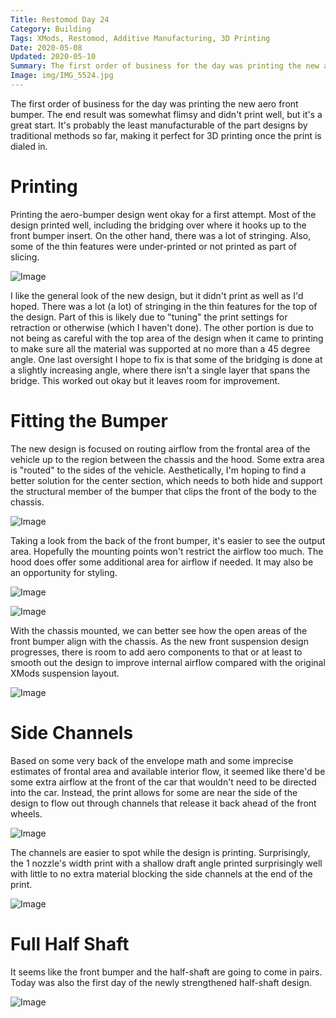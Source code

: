 ```yaml
---
Title: Restomod Day 24
Category: Building
Tags: XMods, Restomod, Additive Manufacturing, 3D Printing
Date: 2020-05-08
Updated: 2020-05-10
Summary: The first order of business for the day was printing the new aero front bumper. The end result was somewhat flimsy and didn't print well, but it's a great start. It's probably the least manufacturable of the part designs by traditional methods so far, making it perfect for 3D printing once the print is dialed in.
Image: img/IMG_5524.jpg
---
```


The first order of business for the day was printing the new aero front bumper.
The end result was somewhat flimsy and didn't print well, but it's a great
start. It's probably the least manufacturable of the part designs by traditional
methods so far, making it perfect for 3D printing once the print is dialed in.

# Printing

Printing the aero-bumper design went okay for a first attempt. Most of the
design printed well, including the bridging over where it hooks up to the front
bumper insert. On the other hand, there was a lot of stringing. Also, some of
the thin features were under-printed or not printed as part of slicing.

![Image]({attach}/img/IMG_5520.jpg)

I like the general look of the new design, but it didn't print as well as I'd
hoped. There was a lot (a lot) of stringing in the thin features for the top of
the design. Part of this is likely due to "tuning" the print settings for
retraction or otherwise (which I haven't done). The other portion is due to not
being as careful with the top area of the design when it came to printing to
make sure all the material was supported at no more than a 45 degree angle. One
last oversight I hope to fix is that some of the bridging is done at a slightly
increasing angle, where there isn't a single layer that spans the bridge.
This worked out okay but it leaves room for improvement.

# Fitting the Bumper

The new design is focused on routing airflow from the frontal area of the
vehicle up to the region between the chassis and the hood. Some extra area is
"routed" to the sides of the vehicle. Aesthetically, I'm hoping to find a better
solution for the center section, which needs to both hide and support the
structural member of the bumper that clips the front of the body to the chassis.

![Image]({attach}/img/IMG_5524.jpg)

Taking a look from the back of the front bumper, it's easier to see the output
area. Hopefully the mounting points won't restrict the airflow too much. The
hood does offer some additional area for airflow if needed. It may also be an
opportunity for styling.

![Image]({attach}/img/IMG_5527.jpg)

![Image]({attach}/img/IMG_5529.jpg)

With the chassis mounted, we can better see how the open areas of the front
bumper align with the chassis. As the new front suspension design progresses,
there is room to add aero components to that or at least to smooth out the
design to improve internal airflow compared with the original XMods suspension
layout.

![Image]({attach}/img/IMG_5528.jpg)

# Side Channels

Based on some very back of the envelope math and some imprecise estimates of
frontal area and available interior flow, it seemed like there'd be some extra
airflow at the front of the car that wouldn't need to be directed into the car.
Instead, the print allows for some are near the side of the design to flow out
through channels that release it back ahead of the front wheels.

![Image]({attach}/img/IMG_5531.jpg)

The channels are easier to spot while the design is printing. Surprisingly, the
1 nozzle's width print with a shallow draft angle printed surprisingly well with
little to no extra material blocking the side channels at the end of the print.

![Image]({attach}/img/IMG_5516.jpg)

# Full Half Shaft

It seems like the front bumper and the half-shaft are going to come in pairs.
Today was also the first day of the newly strengthened half-shaft design.

![Image]({attach}/img/IMG_5532.jpg)

